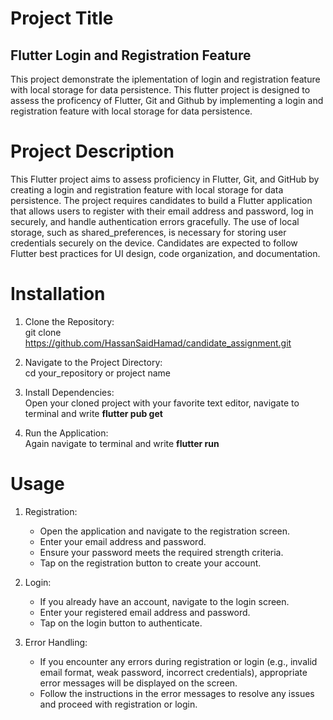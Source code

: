 # Project Title

## Flutter Login and Registration Feature

This project demonstrate the iplementation of login and
registration feature with local storage for data persistence. This flutter project is designed to assess the proficency of Flutter, Git and Github by implementing a login and registration feature with local storage for data persistence.

# Project Description

This Flutter project aims to assess proficiency in Flutter, Git, and GitHub by creating a login and registration feature with local storage for data persistence. The project requires candidates to build a Flutter application that allows users to register with their email address and password, log in securely, and handle authentication errors gracefully. The use of local storage, such as shared_preferences, is necessary for storing user credentials securely on the device. Candidates are expected to follow Flutter best practices for UI design, code organization, and documentation.

# Installation

1.  Clone the Repository:<br>
    git clone https://github.com/HassanSaidHamad/candidate_assignment.git

2.  Navigate to the Project Directory:<br>
    cd your_repository or project name

3.  Install Dependencies:<br>
    Open your cloned project with your favorite text editor, navigate to terminal and write **flutter pub get**

4.  Run the Application:<br>
    Again navigate to terminal and write **flutter run**

# Usage

1.  Registration:

    - Open the application and navigate to the registration screen.
    - Enter your email address and password.
    - Ensure your password meets the required strength criteria.
    - Tap on the registration button to create your account.

2.  Login:

    - If you already have an account, navigate to the login screen.
    - Enter your registered email address and password.
    - Tap on the login button to authenticate.

3.  Error Handling:
    - If you encounter any errors during registration or login (e.g., invalid email format, weak password, incorrect credentials), appropriate error messages will be displayed on the screen.
    - Follow the instructions in the error messages to resolve any issues and proceed with registration or login.
